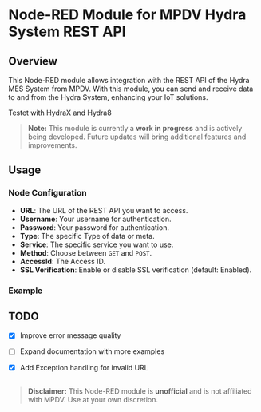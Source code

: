 # Node-RED Module for MPDV Hydra System REST API

## Overview

This Node-RED module allows integration with the REST API of the Hydra MES System from MPDV. With this module, you can send and receive data to and from the Hydra System, enhancing your IoT solutions.

Testet with HydraX and Hydra8

> **Note:** This module is currently a **work in progress** and is actively being developed. Future updates will bring additional features and improvements.

## Usage

### Node Configuration

- **URL**: The URL of the REST API you want to access.
- **Username**: Your username for authentication.
- **Password**: Your password for authentication.
- **Type**: The specific Type of data or meta.
- **Service**: The specific service you want to use.
- **Method**: Choose between `GET` and `POST`.
- **AccessId**: The Access ID.
- **SSL Verification**: Enable or disable SSL verification (default: Enabled).

### Example


## TODO
- [x] Improve error message quality
- [ ] Expand documentation with more examples
- [x] Add Exception handling for invalid URL




##
> **Disclaimer:** This Node-RED module is **unofficial** and is not affiliated with MPDV. Use at your own discretion.

